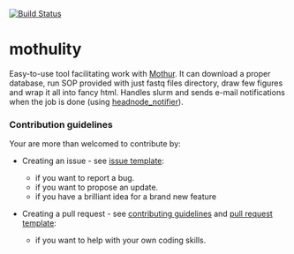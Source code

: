 [![Build Status](https://travis-ci.org/dizak/mothulity.svg?branch=master)](https://travis-ci.org/dizak/mothulity)


# mothulity

Easy-to-use tool facilitating work with [Mothur](https://www.mothur.org/).
It can download a proper database, run SOP provided with just fastq files directory, draw few figures and wrap it all into fancy html. Handles slurm and sends e-mail notifications when the job is done (using [headnode_notifier](https://github.com/dizak/headnode_notifier/releases)).


### Contribution guidelines

Your are more than welcomed to contribute by:

- Creating an issue - see [issue template](ISSUE_TEMPLATE.md):

  - if you want to report a bug.
  - if you want to propose an update.
  - if you have a brilliant idea for a brand new feature

- Creating a pull request - see [contributing guidelines](CONTRIBUTING.md) and [pull request template](PULL_REQUEST_TEMPLATE.md):

  - if you want to help with your own coding skills.
